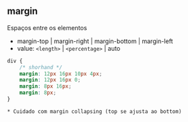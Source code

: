 ## margin

Espaços entre os elementos

- margin-top | margin-right | margin-bottom | margin-left
- value: `<length>` | `<percentage>` | auto

```css
div {
    /* shorhand */
    margin: 12px 16px 10px 4px;
    margin: 12px 16px 0;
    margin: 8px 16px;
    margin: 8px;
}
```

    * Cuidado com margin collapsing (top se ajusta ao bottom)